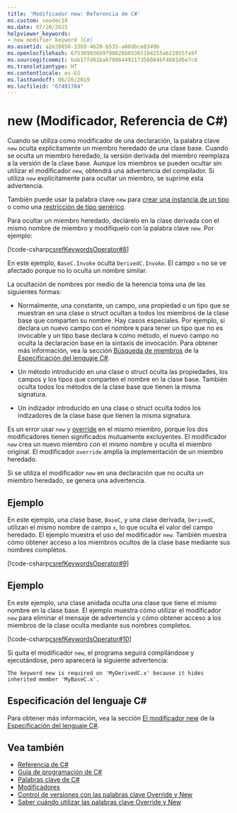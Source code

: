 ```yaml
---
title: 'Modificador new: Referencia de C#'
ms.custom: seodec18
ms.date: 07/20/2015
helpviewer_keywords:
- new modifier keyword [C#]
ms.assetid: a2e20856-33b9-4620-b535-a60dbce8349b
ms.openlocfilehash: 675369936b9f90620b03365104255a622855fa9f
ms.sourcegitcommit: bab17fd81bab7886449217356084bf4881d6e7c8
ms.translationtype: HT
ms.contentlocale: es-ES
ms.lasthandoff: 06/26/2019
ms.locfileid: "67401784"
---
```

# <a name="new-modifier-c-reference"></a>new (Modificador, Referencia de C#)

Cuando se utiliza como modificador de una declaración, la palabra clave `new` oculta explícitamente un miembro heredado de una clase base. Cuando se oculta un miembro heredado, la versión derivada del miembro reemplaza a la versión de la clase base. Aunque los miembros se pueden ocultar sin utilizar el modificador `new`, obtendrá una advertencia del compilador. Si utiliza `new` explícitamente para ocultar un miembro, se suprime esta advertencia.

También puede usar la palabra clave `new` para [crear una instancia de un tipo](../operators/new-operator.md) o como una [restricción de tipo genérico](../keywords/new-constraint.md).

Para ocultar un miembro heredado, declárelo en la clase derivada con el mismo nombre de miembro y modifíquelo con la palabra clave `new`. Por ejemplo:

[!code-csharp[csrefKeywordsOperator#8](~/samples/snippets/csharp/VS_Snippets_VBCSharp/csrefKeywordsOperator/CS/csrefKeywordsOperators.cs#8)]

En este ejemplo, `BaseC.Invoke` oculta `DerivedC.Invoke`. El campo `x` no se ve afectado porque no lo oculta un nombre similar.

La ocultación de nombres por medio de la herencia toma una de las siguientes formas:

- Normalmente, una constante, un campo, una propiedad o un tipo que se muestran en una clase o struct ocultan a todos los miembros de la clase base que comparten su nombre. Hay casos especiales. Por ejemplo, si declara un nuevo campo con el nombre `N` para tener un tipo que no es invocable y un tipo base declara `N` como método, el nuevo campo no oculta la declaración base en la sintaxis de invocación. Para obtener más información, vea la sección [Búsqueda de miembros](~/_csharplang/spec/expressions.md#member-lookup) de la [Especificación del lenguaje C#](~/_csharplang/spec/introduction.md).

- Un método introducido en una clase o struct oculta las propiedades, los campos y los tipos que comparten el nombre en la clase base. También oculta todos los métodos de la clase base que tienen la misma signatura.

- Un indizador introducido en una clase o struct oculta todos los indizadores de la clase base que tienen la misma signatura.

Es un error usar `new` y [override](override.md) en el mismo miembro, porque los dos modificadores tienen significados mutuamente excluyentes. El modificador `new` crea un nuevo miembro con el mismo nombre y oculta el miembro original. El modificador `override` amplía la implementación de un miembro heredado.

Si se utiliza el modificador `new` en una declaración que no oculta un miembro heredado, se genera una advertencia.

## <a name="example"></a>Ejemplo

En este ejemplo, una clase base, `BaseC`, y una clase derivada, `DerivedC`, utilizan el mismo nombre de campo `x`, lo que oculta el valor del campo heredado. El ejemplo muestra el uso del modificador `new`. También muestra cómo obtener acceso a los miembros ocultos de la clase base mediante sus nombres completos.

[!code-csharp[csrefKeywordsOperator#9](~/samples/snippets/csharp/VS_Snippets_VBCSharp/csrefKeywordsOperator/CS/csrefKeywordsOperators.cs#9)]

## <a name="example"></a>Ejemplo

En este ejemplo, una clase anidada oculta una clase que tiene el mismo nombre en la clase base. El ejemplo muestra cómo utilizar el modificador `new` para eliminar el mensaje de advertencia y cómo obtener acceso a los miembros de la clase oculta mediante sus nombres completos.

[!code-csharp[csrefKeywordsOperator#10](~/samples/snippets/csharp/VS_Snippets_VBCSharp/csrefKeywordsOperator/CS/csrefKeywordsOperators.cs#10)]

Si quita el modificador `new`, el programa seguirá compilándose y ejecutándose, pero aparecerá la siguiente advertencia:

```text
The keyword new is required on 'MyDerivedC.x' because it hides inherited member 'MyBaseC.x'.
```

## <a name="c-language-specification"></a>Especificación del lenguaje C#

Para obtener más información, vea la sección [El modificador new](~/_csharplang/spec/classes.md#the-new-modifier) de la [Especificación del lenguaje C#](~/_csharplang/spec/introduction.md).

## <a name="see-also"></a>Vea también

- [Referencia de C#](../../language-reference/index.md)
- [Guía de programación de C#](../../programming-guide/index.md)
- [Palabras clave de C#](index.md)
- [Modificadores](modifiers.md)
- [Control de versiones con las palabras clave Override y New](../../programming-guide/classes-and-structs/versioning-with-the-override-and-new-keywords.md)
- [Saber cuándo utilizar las palabras clave Override y New](../../programming-guide/classes-and-structs/knowing-when-to-use-override-and-new-keywords.md)
